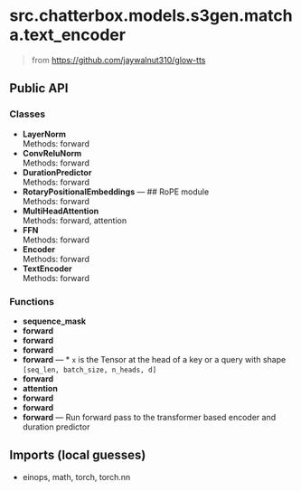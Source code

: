 # src.chatterbox.models.s3gen.matcha.text_encoder

> from https://github.com/jaywalnut310/glow-tts 

## Public API

### Classes
- **LayerNorm**  
  Methods: forward
- **ConvReluNorm**  
  Methods: forward
- **DurationPredictor**  
  Methods: forward
- **RotaryPositionalEmbeddings** — ## RoPE module  
  Methods: forward
- **MultiHeadAttention**  
  Methods: forward, attention
- **FFN**  
  Methods: forward
- **Encoder**  
  Methods: forward
- **TextEncoder**  
  Methods: forward

### Functions
- **sequence_mask**
- **forward**
- **forward**
- **forward**
- **forward** — * `x` is the Tensor at the head of a key or a query with shape `[seq_len, batch_size, n_heads, d]`
- **forward**
- **attention**
- **forward**
- **forward**
- **forward** — Run forward pass to the transformer based encoder and duration predictor

## Imports (local guesses)
- einops, math, torch, torch.nn